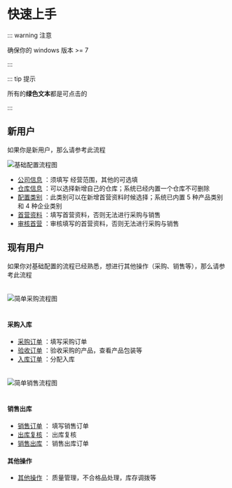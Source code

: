 # 快速上手

::: warning  注意 

确保你的 windows 版本 >= 7 

:::

::: tip 提示

所有的**绿色文本**都是可点击的

:::

## 新用户

如果你是新用户，那么请参考此流程

  <img src="\baseConfig.png" alt="基础配置流程图" style="text-align:center;" />

* [公司信息](base-config.html#公司信息) ：须填写 经营范围，其他的可选填
* [仓库信息](base-config.html#仓库信息) ：可以选择新增自己的仓库；系统已经内置一个仓库不可删除
* [配置类别](base-config.html#类别设置) ：此类别可以在新增首营资料时候选择；系统已内置 5 种产品类别和 4 种企业类别
* [首营资料](base-business.html#首营产品) ：填写首营资料，否则无法进行采购与销售
* [审核首营](document-review.html) ：审核填写的首营资料，否则无法进行采购与销售

## 现有用户

如果你对基础配置的流程已经熟悉，想进行其他操作（采购、销售等），那么请参考此流程

<img src="\purchaseSimple.png" alt="简单采购流程图" style="text-align:center; margin:20px auto;" />

#### 采购入库

* [采购订单](README.md) ：填写采购订单
* [验收订单](README.md) ：验收采购的产品，查看产品包装等
* [入库订单](README.md) ：分配入库

<img src="\saleSimple.png" alt="简单销售流程图" style="text-align:center; margin:20px auto;" />

#### 销售出库

* [销售订单](README.md) ： 填写销售订单
* [出库复核](README.md) ： 出库复核
* [销售出库](README.md) ： 销售出库订单

#### 其他操作

* [其他操作](README.md) ： 质量管理，不合格品处理，库存调拨等

